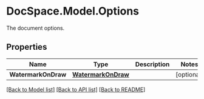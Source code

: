 # DocSpace.Model.Options
The document options.

## Properties

Name | Type | Description | Notes
------------ | ------------- | ------------- | -------------
**WatermarkOnDraw** | [**WatermarkOnDraw**](.md) |  | [optional] 

[[Back to Model list]](../README.md#documentation-for-models) [[Back to API list]](../README.md#documentation-for-api-endpoints) [[Back to README]](../README.md)

